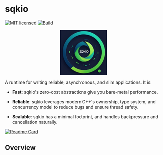 # sqkio

[![MIT licensed][mit-badge]][mit-url]
[![Build](https://github.com/wineway/sqkio/actions/workflows/ci.yml/badge.svg)](https://github.com/wineway/sqkio/actions/workflows/ci.yml)

[mit-badge]: https://img.shields.io/badge/license-MIT-blue.svg
[mit-url]: https://github.com/wineway/sqkio/blob/main/LICENSE


<div align="center">
  <picture>
    <img alt=""
         src="https://github.com/wineway/wineway.github.io/blob/master/img/openart-image_kJ1-8R-0_1723221650440_raw.jpg"
         width="30%">
  </picture>

</div>

A runtime for writing reliable, asynchronous, and slim applications. It is:

* **Fast**: sqkio's zero-cost abstractions give you bare-metal
  performance.

* **Reliable**: sqkio leverages modern C++'s ownership, type system, and
  concurrency model to reduce bugs and ensure thread safety.

* **Scalable**: sqkio has a minimal footprint, and handles backpressure
  and cancellation naturally.

[![Readme Card](https://github-readme-stats.vercel.app/api/pin/?username=wineway&repo=sqkio)](https://github.com/wineway/sqkio)

## Overview
